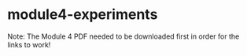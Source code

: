 # module4-experiments

Note: The Module 4 PDF needed to be downloaded first in order for the links to work!
